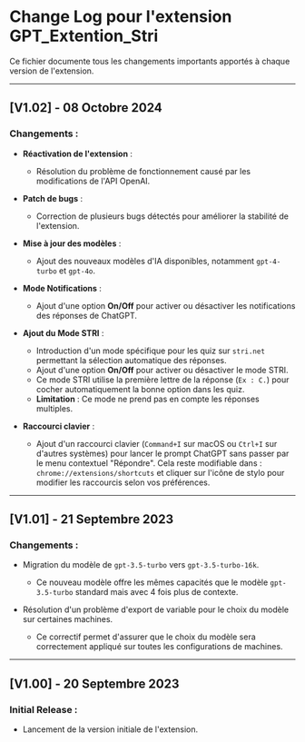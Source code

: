 # Change Log pour l'extension GPT_Extention_Stri

Ce fichier documente tous les changements importants apportés à chaque version de l'extension.

---

## [V1.02] - 08 Octobre 2024

### Changements :

- **Réactivation de l'extension** :
  - Résolution du problème de fonctionnement causé par les modifications de l'API OpenAI.
- **Patch de bugs** :
  - Correction de plusieurs bugs détectés pour améliorer la stabilité de l'extension.
- **Mise à jour des modèles** :
  - Ajout des nouveaux modèles d'IA disponibles, notamment `gpt-4-turbo` et `gpt-4o`.

- **Mode Notifications** :
  - Ajout d'une option **On/Off** pour activer ou désactiver les notifications des réponses de ChatGPT.

- **Ajout du Mode STRI** :
  - Introduction d'un mode spécifique pour les quiz sur `stri.net` permettant la sélection automatique des réponses.
  - Ajout d'une option **On/Off** pour activer ou désactiver le mode STRI.
  - Ce mode STRI utilise la première lettre de la réponse (`Ex : C.`) pour cocher automatiquement la bonne option dans les quiz.
  - **Limitation** : Ce mode ne prend pas en compte les réponses multiples.

- **Raccourci clavier** :
  - Ajout d'un raccourci clavier (`Command+I` sur macOS ou `Ctrl+I` sur d'autres systèmes) pour lancer le prompt ChatGPT sans passer par le menu contextuel "Répondre". Cela reste modifiable dans : `chrome://extensions/shortcuts` et cliquer sur l'icône de stylo pour modifier les raccourcis selon vos préférences.



---

## [V1.01] - 21 Septembre 2023

### Changements :

- Migration du modèle de `gpt-3.5-turbo` vers `gpt-3.5-turbo-16k`.
  - Ce nouveau modèle offre les mêmes capacités que le modèle `gpt-3.5-turbo` standard mais avec 4 fois plus de contexte.
  
- Résolution d'un problème d'export de variable pour le choix du modèle sur certaines machines.
  - Ce correctif permet d'assurer que le choix du modèle sera correctement appliqué sur toutes les configurations de machines.

---

## [V1.00] - 20 Septembre 2023

### Initial Release :

- Lancement de la version initiale de l'extension.
